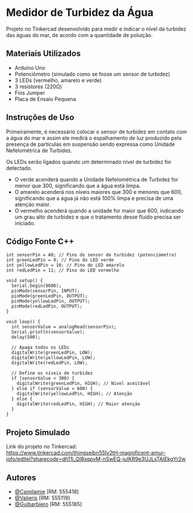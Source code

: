 # Medidor de Turbidez da Água

Projeto no Tinkercad desenvolvido para medir e indicar o nível da turbidez das águas do mar, de acordo com a quantidade de poluição.




## Materiais Utilizados

- Arduino Uno
- Potenciômetro (simulado como se fosse um sensor de turbidez)
- 3 LEDs (vermelho, amarelo e verde)
- 3 resistores (220Ω)
- Fios Jumper
- Placa de Ensaio Pequena


## Instruções de Uso

Primeiramente, é necessário colocar o sensor de turbidez em contato com a água do mar e assim ele medirá o espalhamento de luz produzido pela presença de partículas em suspensão  sendo expressa como Unidade Nefelométrica de Turbidez.

Os LEDs serão ligados quando um determinado nível de turbidez for detectado. 
- O verde acenderá quando a Unidade Nefelométrica de Turbidez for menor que 300, significando que a água está limpa. 
- O amarelo acenderá nos níveis maiores que 300 e menores que 600, significando que a água já não está 100% limpa e precisa de uma atenção maior.
- O vermelho acenderá quando a unidade for maior que 600, indicando um grau alto de turbidez e que o tratamento desse fluido precisa ser iniciado.


## Código Fonte C++

```
int sensorPin = A0; // Pino do sensor de turbidez (potenciómetro)
int greenLedPin = 9; // Pino do LED verde
int yellowLedPin = 10; // Pino do LED amarelo
int redLedPin = 11; // Pino do LED vermelho

void setup() {
  Serial.begin(9600);
  pinMode(sensorPin, INPUT);
  pinMode(greenLedPin, OUTPUT);
  pinMode(yellowLedPin, OUTPUT);
  pinMode(redLedPin, OUTPUT);
}

void loop() {
  int sensorValue = analogRead(sensorPin);
  Serial.println(sensorValue);
  delay(500);

  // Apaga todos os LEDs
  digitalWrite(greenLedPin, LOW);
  digitalWrite(yellowLedPin, LOW);
  digitalWrite(redLedPin, LOW);

  // Define os níveis de turbidez
  if (sensorValue < 300) {
    digitalWrite(greenLedPin, HIGH); // Nível aceitável
  } else if (sensorValue < 600) {
    digitalWrite(yellowLedPin, HIGH); // Atenção
  } else {
    digitalWrite(redLedPin, HIGH); // Maior atenção
  }
}

```
## Projeto Simulado

Link do projeto no Tinkercad: https://www.tinkercad.com/thingseibn55Iv2tH-magnificent-amur-jofo/editel?sharecode=dh11j_QI8xqpvM-nSwEQ-iuIKR9e3UJLsTAIEkqYr2w
## Autores

- [@Camilamie](https://github.com/camilamie) [RM: 555418]
- [@Valieris](https://www.github.com/Valieris) [RM: 555119]
- [@Guibarbiero](https://www.github.com/Guibarbiero) [RM: 555185]
